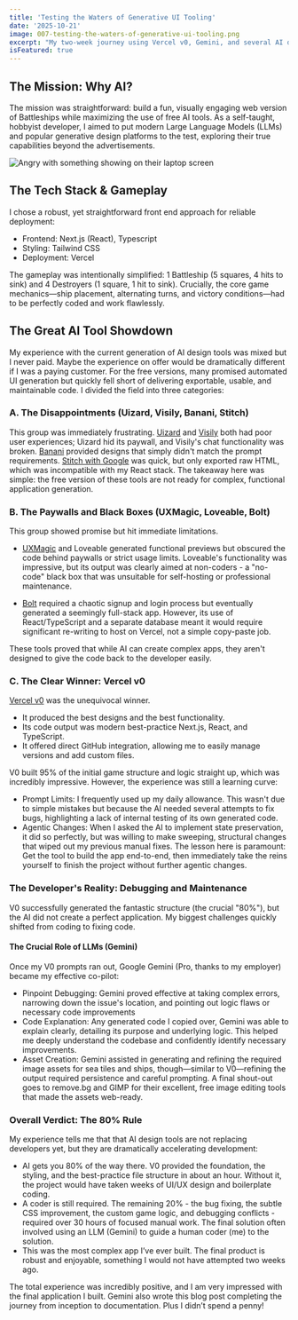 ```yaml
---
title: 'Testing the Waters of Generative UI Tooling'
date: '2025-10-21'
image: 007-testing-the-waters-of-generative-ui-tooling.png
excerpt: "My two-week journey using Vercel v0, Gemini, and several AI design tools to create a functional Next.js game — and why coders aren't obsolete yet."
isFeatured: true
---
```


## The Mission: Why AI?

The mission was straightforward: build a fun, visually engaging web version of Battleships while maximizing the use of free AI tools. As a self-taught, hobbyist developer, I aimed to put modern Large Language Models (LLMs) and popular generative design platforms to the test, exploring their true capabilities beyond the advertisements.

![Angry with something showing on their laptop screen](angry-with-laptop.jpg)

## The Tech Stack & Gameplay

I chose a robust, yet straightforward front end approach for reliable deployment:

- Frontend: Next.js (React), Typescript
- Styling: Tailwind CSS 
- Deployment: Vercel

The gameplay was intentionally simplified: 1 Battleship (5 squares, 4 hits to sink) and 4 Destroyers (1 square, 1 hit to sink). Crucially, the core game mechanics—ship placement, alternating turns, and victory conditions—had to be perfectly coded and work flawlessly.

## The Great AI Tool Showdown

My experience with the current generation of AI design tools was mixed but I never paid. Maybe the experience on offer would be dramatically different if I was a paying customer. For the free versions, many promised automated UI generation but quickly fell short of delivering exportable, usable, and maintainable code. I divided the field into three categories:

### A. The Disappointments (Uizard, Visily, Banani, Stitch)

This group was immediately frustrating. [Uizard](https://uizard.io/) and [Visily](https://www.visily.ai/) both had poor user experiences; Uizard hid its paywall, and Visily's chat functionality was broken. [Banani](https://www.banani.co/) provided designs that simply didn't match the prompt requirements. [Stitch with Google](https://stitch.withgoogle.com/) was quick, but only exported raw HTML, which was incompatible with my React stack. The takeaway here was simple: the free version of these tools are not ready for complex, functional application generation.

### B. The Paywalls and Black Boxes (UXMagic, Loveable, Bolt)

This group showed promise but hit immediate limitations.

- [UXMagic](https://uxmagic.ai/) and Loveable generated functional previews but obscured the code behind paywalls or strict usage limits. Loveable's functionality was impressive, but its output was clearly aimed at non-coders - a "no-code" black box that was unsuitable for self-hosting or professional maintenance.

- [Bolt](https://bolt.new/) required a chaotic signup and login process but eventually generated a seemingly full-stack app. However, its use of React/TypeScript and a separate database meant it would require significant re-writing to host on Vercel, not a simple copy-paste job.

These tools proved that while AI can create complex apps, they aren't designed to give the code back to the developer easily.

### C. The Clear Winner: Vercel v0

[Vercel v0](https://v0.app/) was the unequivocal winner.

- It produced the best designs and the best functionality.
- Its code output was modern best-practice Next.js, React, and TypeScript.
- It offered direct GitHub integration, allowing me to easily manage versions and add custom files.

V0 built 95% of the initial game structure and logic straight up, which was incredibly impressive. However, the experience was still a learning curve:

- Prompt Limits: I frequently used up my daily allowance. This wasn't due to simple mistakes but because the AI needed several attempts to fix bugs, highlighting a lack of internal testing of its own generated code.
- Agentic Changes: When I asked the AI to implement state preservation, it did so perfectly, but was willing to make sweeping, structural changes that wiped out my previous manual fixes. The lesson here is paramount: Get the tool to build the app end-to-end, then immediately take the reins yourself to finish the project without further agentic changes.

### The Developer's Reality: Debugging and Maintenance

V0 successfully generated the fantastic structure (the crucial "80%"), but the AI did not create a perfect application. My biggest challenges quickly shifted from coding to fixing code.

#### The Crucial Role of LLMs (Gemini)

Once my V0 prompts ran out, Google Gemini (Pro, thanks to my employer) became my effective co-pilot:

- Pinpoint Debugging: Gemini proved effective at taking complex errors, narrowing down the issue's location, and pointing out logic flaws or necessary code improvements
- Code Explanation: Any generated code I copied over, Gemini was able to explain clearly, detailing its purpose and underlying logic. This helped me deeply understand the codebase and confidently identify necessary improvements.
- Asset Creation: Gemini assisted in generating and refining the required image assets for sea tiles and ships, though—similar to V0—refining the output required persistence and careful prompting. A final shout-out goes to remove.bg and GIMP for their excellent, free image editing tools that made the assets web-ready.

### Overall Verdict: The 80% Rule

My experience tells me that that AI design tools are not replacing developers yet, but they are dramatically accelerating development:

- AI gets you 80% of the way there. V0 provided the foundation, the styling, and the best-practice file structure in about an hour. Without it, the project would have taken weeks of UI/UX design and boilerplate coding.
- A coder is still required. The remaining 20% - the bug fixing, the subtle CSS improvement, the custom game logic, and debugging conflicts - required over 30 hours of focused manual work. The final solution often involved using an LLM (Gemini) to guide a human coder (me) to the solution.
- This was the most complex app I’ve ever built. The final product is robust and enjoyable, something I would not have attempted two weeks ago.

The total experience was incredibly positive, and I am very impressed with the final application I built. Gemini also wrote this blog post completing the journey from inception to documentation. Plus I didn’t spend a penny! 

